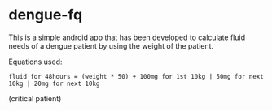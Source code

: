 # dengue-fq
This is a simple android app that has been developed to calculate fluid needs of a dengue patient by using the weight of the patient.

Equations used:
 
```
fluid for 48hours = (weight * 50) + 100mg for 1st 10kg | 50mg for next 10kg | 20mg for next 10kg 
```
(critical patient)                  
                                    
